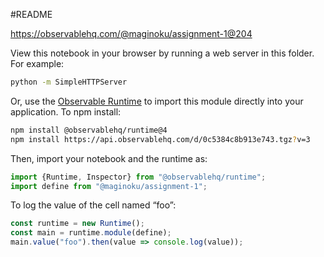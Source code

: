 #README

https://observablehq.com/@maginoku/assignment-1@204

View this notebook in your browser by running a web server in this folder. For
example:

~~~sh
python -m SimpleHTTPServer
~~~

Or, use the [Observable Runtime](https://github.com/observablehq/runtime) to
import this module directly into your application. To npm install:

~~~sh
npm install @observablehq/runtime@4
npm install https://api.observablehq.com/d/0c5384c8b913e743.tgz?v=3
~~~

Then, import your notebook and the runtime as:

~~~js
import {Runtime, Inspector} from "@observablehq/runtime";
import define from "@maginoku/assignment-1";
~~~

To log the value of the cell named “foo”:

~~~js
const runtime = new Runtime();
const main = runtime.module(define);
main.value("foo").then(value => console.log(value));
~~~
